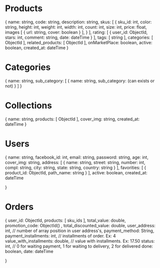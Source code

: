 # Products 

{
	name: string,
	code: string,
	description: string,
	skus: [ 
		{
			sku_id: int,
			color: string,
			height: int,
			weight: int,
			width: int,
			count: int,
			size: int,
			price: float,
			images [
				{
					url: string,
					cover: boolean
				}
			],
		}
	],
	rating: [
		{
			user_id: ObjectId,
			stars: int,
			comment: string,
			date: dateTime
		}
	],
	tags: [ string ],
	categories: [ ObjectId ],
	related_products: [ ObjectId ],
	onMarketPlace: boolean,
	active: boolean,
	created_at: dateTime
}



# Categories
{
	name: string,
	sub_category: [
		{
			name: string,
			sub_category: (can exists or not)
		}
	]
}


# Collections
{
	name: string,
	products: [ ObjectId ],
	cover_img: string,
	created_at: dateTime
}


# Users
{
	name: string,
	facebook_id: int,
	email: string,
	password: string,
	age: int,
	cover_img: string,
	address: [
		{
			name: string,
			street: string,
			number: int,
			compl: string,
			city: string,
			state: string,
			country: string
		}
	],
	favorities: [
		{
			product_id: ObjectId,
			path_name: string
		}
	],
	active: boolean,
	created_at: dateTime


}


# Orders
{
	user_id: ObjectId,
	products: [ sku_ids ],
	total_value: double,
	promotion_code: ObjectId() ,
	total_discounted_value: double,
	user_address: int, // number of array position in user address's,
	payment_method: String,
	payment_installments: int, // installments of order. Ex: 4 
	value_with_installments: double, // value with installments. Ex: 17.50 
	status: int, // 0 for waiting payment, 1 for waiting to delivery, 2 for delivered
	done: boolean,
	date: dateTime
	
}

